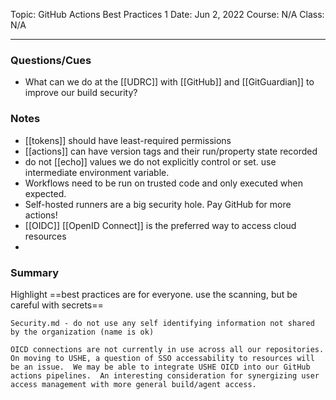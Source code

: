 Topic: GitHub Actions Best Practices 1
Date: Jun 2, 2022
Course: N/A
Class: N/A

---

### Questions/Cues
- What can we do at the [[UDRC]] with [[GitHub]] and [[GitGuardian]] to improve our build security?

### Notes
- [[tokens]] should have least-required permissions
- [[actions]] can have version tags and their run/property state recorded
- do not [[echo]] values we do not explicitly control or set.  use intermediate environment variable.
- Workflows need to be run on trusted code and only executed when expected.
- Self-hosted runners are a big security hole.  Pay GitHub for more actions!
- [[OIDC]] [[OpenID Connect]] is the preferred way to access cloud resources
- 

### Summary
Highlight ==best practices are for everyone. use the scanning, but be careful with secrets==
```
Security.md - do not use any self identifying information not shared by the organization (name is ok)

OICD connections are not currently in use across all our repositories.  On moving to USHE, a question of SSO accessability to resources will be an issue.  We may be able to integrate USHE OICD into our GitHub actions pipelines.  An interesting consideration for synergizing user access management with more general build/agent access.
```